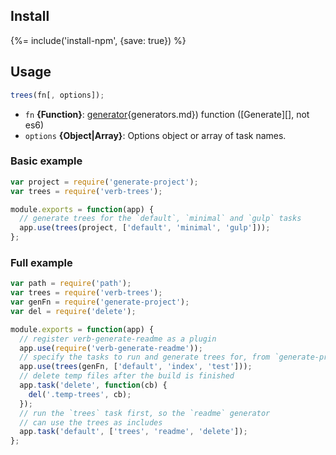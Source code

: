 ## Install
{%= include('install-npm', {save: true}) %}

## Usage

```js
trees(fn[, options]);
```

- `fn` **{Function}**: [generator][docs]{generators.md}) function ([Generate][], not es6)
- `options` **{Object|Array}**: Options object or array of task names. 


### Basic example

```js
var project = require('generate-project');
var trees = require('verb-trees');

module.exports = function(app) {
  // generate trees for the `default`, `minimal` and `gulp` tasks
  app.use(trees(project, ['default', 'minimal', 'gulp']));
};
```

### Full example

```js
var path = require('path');
var trees = require('verb-trees');
var genFn = require('generate-project');
var del = require('delete');

module.exports = function(app) {
  // register verb-generate-readme as a plugin
  app.use(require('verb-generate-readme'));
  // specify the tasks to run and generate trees for, from `generate-project`
  app.use(trees(genFn, ['default', 'index', 'test']));
  // delete temp files after the build is finished
  app.task('delete', function(cb) {
    del('.temp-trees', cb);
  });
  // run the `trees` task first, so the `readme` generator
  // can use the trees as includes
  app.task('default', ['trees', 'readme', 'delete']);
};
```

[docs]: https://github.com/generate/generate/tree/master/docs